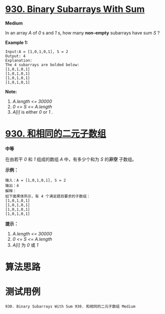 # [930. Binary Subarrays With Sum][enTitle]

**Medium**

In an array  *A*  of  *0* s and  *1* s, how many **non-empty**  subarrays have sum  *S* ?



**Example 1:** 

```
Input:A = [1,0,1,0,1], S = 2
Output: 4
Explanation: 
The 4 subarrays are bolded below:
[1,0,1,0,1]
[1,0,1,0,1]
[1,0,1,0,1]
[1,0,1,0,1]
```



**Note:** 

1.  *A.length <= 30000*  
2.  *0 <= S <= A.length*  
3.  *A[i]*  is either  *0*  or  *1* .


# [930. 和相同的二元子数组][cnTitle]

**中等**

在由若干  *0*  和  *1*  组成的数组  *A*  中，有多少个和为  *S*  的**非空** 子数组。



**示例：** 

```
输入：A = [1,0,1,0,1], S = 2
输出：4
解释：
如下面黑体所示，有 4 个满足题目要求的子数组：
[1,0,1,0,1]
[1,0,1,0,1]
[1,0,1,0,1]
[1,0,1,0,1]

```



**提示：** 

1.  *A.length <= 30000*  
2.  *0 <= S <= A.length*  
3.  *A[i]*  为  *0*  或  *1* 




# 算法思路

# 测试用例
```
930. Binary Subarrays With Sum 930. 和相同的二元子数组 Medium
```

[enTitle]: https://leetcode.com/problems/binary-subarrays-with-sum/
[cnTitle]: https://leetcode-cn.com/problems/binary-subarrays-with-sum/
